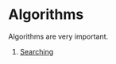 # Algorithms
Algorithms are very important.
1. [Searching](https://github.com/CosmicTechie/Algorithms/tree/main/Searching)

